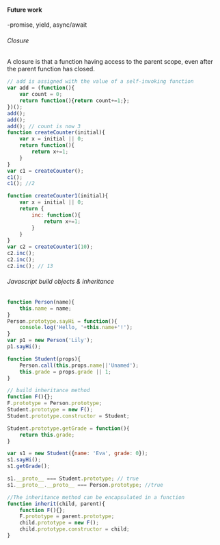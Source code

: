 #### Future work
-promise, yield, async/await

###### Closure
A closure is that a function having access to the parent scope, even after the parent function has closed.
```javascript
// add is assigned with the value of a self-invoking function
var add = (function(){
	var count = 0;
	return function(){return count+=1;};
})();
add();
add();
add(); // count is now 3
function createCounter(initial){
	var x = initial || 0;
	return function(){
		return x+=1;
	}
}
var c1 = createCounter();
c1();
c1(); //2

function createCounter1(initial){
	var x = initial || 0;
	return {
		inc: function(){
			return x+=1;
		}
	}
}
var c2 = createCounter1(10);
c2.inc();
c2.inc();
c2.inc(); // 13
```

###### Javascript build objects & inheritance
```javascript
function Person(name){
	this.name = name;
}
Person.prototype.sayHi = function(){
	console.log('Hello, '+this.name+'!');
}
var p1 = new Person('Lily');
p1.sayHi();

function Student(props){
	Person.call(this,props.name||'Unamed');
	this.grade = props.grade || 1;
}

// build inheritance method
function F(){}; 
F.prototype = Person.prototype;
Student.prototype = new F();
Student.prototype.constructor = Student;

Student.prototype.getGrade = function(){
	return this.grade;
}

var s1 = new Student({name: 'Eva', grade: 0});
s1.sayHi();
s1.getGrade();

s1.__proto__ === Student.prototype; // true
s1.__proto__.__proto__ === Person.prototype; //true

//The inheritance method can be encapsulated in a function
function inherit(child, parent){
	function F(){};
	F.prototype = parent.prototype;
	child.prototype = new F();
	child.prototype.constructor = child;
}

```
